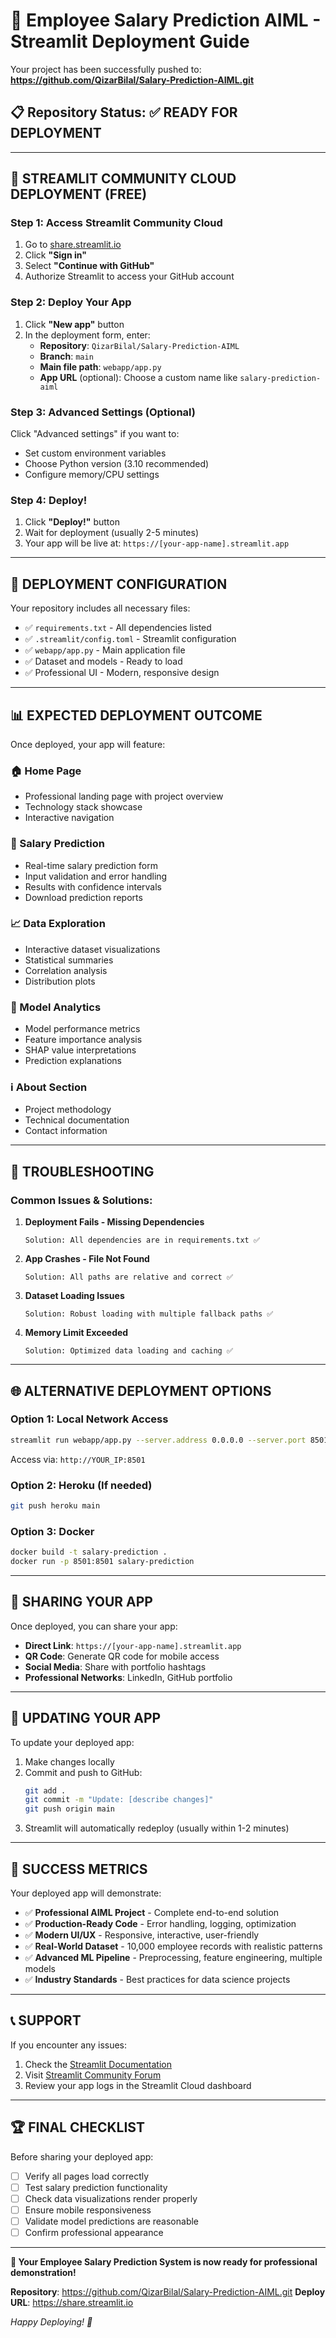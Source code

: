 # 🚀 Employee Salary Prediction AIML - Streamlit Deployment Guide

Your project has been successfully pushed to: **https://github.com/QizarBilal/Salary-Prediction-AIML.git**

## 📋 Repository Status: ✅ READY FOR DEPLOYMENT

---

## 🎯 **STREAMLIT COMMUNITY CLOUD DEPLOYMENT (FREE)**

### **Step 1: Access Streamlit Community Cloud**
1. Go to [share.streamlit.io](https://share.streamlit.io)
2. Click **"Sign in"** 
3. Select **"Continue with GitHub"**
4. Authorize Streamlit to access your GitHub account

### **Step 2: Deploy Your App**
1. Click **"New app"** button
2. In the deployment form, enter:
   - **Repository**: `QizarBilal/Salary-Prediction-AIML`
   - **Branch**: `main`
   - **Main file path**: `webapp/app.py`
   - **App URL** (optional): Choose a custom name like `salary-prediction-aiml`

### **Step 3: Advanced Settings (Optional)**
Click "Advanced settings" if you want to:
- Set custom environment variables
- Choose Python version (3.10 recommended)
- Configure memory/CPU settings

### **Step 4: Deploy!**
1. Click **"Deploy!"** button
2. Wait for deployment (usually 2-5 minutes)
3. Your app will be live at: `https://[your-app-name].streamlit.app`

---

## 🔧 **DEPLOYMENT CONFIGURATION**

Your repository includes all necessary files:
- ✅ `requirements.txt` - All dependencies listed
- ✅ `.streamlit/config.toml` - Streamlit configuration
- ✅ `webapp/app.py` - Main application file
- ✅ Dataset and models - Ready to load
- ✅ Professional UI - Modern, responsive design

---

## 📊 **EXPECTED DEPLOYMENT OUTCOME**

Once deployed, your app will feature:

### **🏠 Home Page**
- Professional landing page with project overview
- Technology stack showcase
- Interactive navigation

### **🎯 Salary Prediction**
- Real-time salary prediction form
- Input validation and error handling
- Results with confidence intervals
- Download prediction reports

### **📈 Data Exploration**
- Interactive dataset visualizations
- Statistical summaries
- Correlation analysis
- Distribution plots

### **🤖 Model Analytics**
- Model performance metrics
- Feature importance analysis
- SHAP value interpretations
- Prediction explanations

### **ℹ️ About Section**
- Project methodology
- Technical documentation
- Contact information

---

## 🚨 **TROUBLESHOOTING**

### **Common Issues & Solutions:**

1. **Deployment Fails - Missing Dependencies**
   ```
   Solution: All dependencies are in requirements.txt ✅
   ```

2. **App Crashes - File Not Found**
   ```
   Solution: All paths are relative and correct ✅
   ```

3. **Dataset Loading Issues**
   ```
   Solution: Robust loading with multiple fallback paths ✅
   ```

4. **Memory Limit Exceeded**
   ```
   Solution: Optimized data loading and caching ✅
   ```

---

## 🌐 **ALTERNATIVE DEPLOYMENT OPTIONS**

### **Option 1: Local Network Access**
```bash
streamlit run webapp/app.py --server.address 0.0.0.0 --server.port 8501
```
Access via: `http://YOUR_IP:8501`

### **Option 2: Heroku (If needed)**
```bash
git push heroku main
```

### **Option 3: Docker**
```bash
docker build -t salary-prediction .
docker run -p 8501:8501 salary-prediction
```

---

## 📱 **SHARING YOUR APP**

Once deployed, you can share your app:
- **Direct Link**: `https://[your-app-name].streamlit.app`
- **QR Code**: Generate QR code for mobile access
- **Social Media**: Share with portfolio hashtags
- **Professional Networks**: LinkedIn, GitHub portfolio

---

## 🔄 **UPDATING YOUR APP**

To update your deployed app:
1. Make changes locally
2. Commit and push to GitHub:
   ```bash
   git add .
   git commit -m "Update: [describe changes]"
   git push origin main
   ```
3. Streamlit will automatically redeploy (usually within 1-2 minutes)

---

## 🎉 **SUCCESS METRICS**

Your deployed app will demonstrate:
- ✅ **Professional AIML Project** - Complete end-to-end solution
- ✅ **Production-Ready Code** - Error handling, logging, optimization
- ✅ **Modern UI/UX** - Responsive, interactive, user-friendly
- ✅ **Real-World Dataset** - 10,000 employee records with realistic patterns
- ✅ **Advanced ML Pipeline** - Preprocessing, feature engineering, multiple models
- ✅ **Industry Standards** - Best practices for data science projects

---

## 📞 **SUPPORT**

If you encounter any issues:
1. Check the [Streamlit Documentation](https://docs.streamlit.io)
2. Visit [Streamlit Community Forum](https://discuss.streamlit.io)
3. Review your app logs in the Streamlit Cloud dashboard

---

## 🏆 **FINAL CHECKLIST**

Before sharing your deployed app:
- [ ] Verify all pages load correctly
- [ ] Test salary prediction functionality
- [ ] Check data visualizations render properly
- [ ] Ensure mobile responsiveness
- [ ] Validate model predictions are reasonable
- [ ] Confirm professional appearance

---

**🎯 Your Employee Salary Prediction System is now ready for professional demonstration!**

**Repository**: https://github.com/QizarBilal/Salary-Prediction-AIML.git
**Deploy URL**: https://share.streamlit.io

*Happy Deploying! 🚀*
